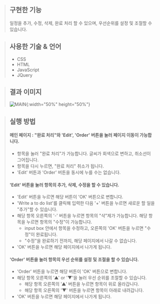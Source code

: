 > ## 구현한 기능
> 일정을 추가, 수정, 삭제, 완료 처리 할 수 있으며, 우선순위를 설정 및 조절할 수 있습니다.


> ## 사용한 기술 & 언어
> * CSS
> * HTML
> * JavaScript
> * JQuery


> ## 결과 이미지
> ![MAIN](C:/Users/송유진/Desktop/MAIN.png){:width="50%" height="50%"}


> ## 실행 방법
> #### 메인 페이지 : "완료 처리"와 'Edit', 'Order' 버튼을 눌러 페이지 이동이 가능합니다.
> * 항목을 눌러 "완료 처리"가 가능합니다. 글씨가 회색으로 변하고, 취소선이 그어집니다.
> * 항목을 다시 누르면, "완료 처리" 취소가 됩니다.
> * 'Edit' 버튼과 'Order' 버튼을 동시에 누를 수는 없습니다.
> 
> #### 'Edit' 버튼을 눌러 항목의 추가, 삭제, 수정을 할 수 있습니다.
> * 'Edit' 버튼을 누르면 해당 버튼이 'OK' 버튼으로 변합니다.
> * 'Write a to do list'를 클릭해 입력한 다음 '+' 버튼을 누르면 새로운 할 일을 "추가"할 수 있습니다.
> * 해당 항목 오른쪽의 '-' 버튼을 누르면 항목의 "삭"제가 가능합니다.
해당 항목을 누르면 항목의 "수정"이 가능합니다.
>   * input box 안에서 항목을 수정하고, 오른쪽의 'OK' 버튼을 누르면 "수정"이 완료됩니다.
>   * "수정"을 완료하기 전까지, 해당 페이지에서 나갈 수 없습니다.
> * 'OK' 버튼을 누르면 해당 페이지에서 나가게 됩니다.
> 
> #### 'Order' 버튼을 눌러 항목의 우선 순위를 설정 및 조절을 할 수 있습니다.
> * 'Order' 버튼을 누르면 해당 버튼이 'OK' 버튼으로 변합니다.
> * 해당 항목 오른쪽의 '▲' or '▼'을 눌러 우선 순위를 조절할 수 있습니다.
>   * 해당 항목 오른쪽의 '▲' 버튼을 누르면 항목이 위로 올라갑니다.
>   * 해당 항목 오른쪽의 '▼' 버튼을 누르면 항목이 아래로 내려갑니다.
> * 'OK' 버튼을 누르면 해당 페이지에서 나가게 됩니다.
